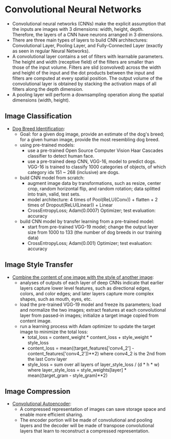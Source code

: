 # Convolutional Neural Networks

- Convolutional neural networks (CNNs) make the explicit assumption that the inputs are images with 3 dimensions: width, height, depth. Therefore, the layers of a CNN have neurons arranged in 3 dimensions.
- There are three main types of layers to build CNN architectures: Convolutional Layer, Pooling Layer, and Fully-Connected Layer (exactly as seen in regular Neural Networks). 
- A convolutional layer contains a set of filters with learnable parameters. The height and width (receptive field) of the filters are smaller than those of the input volume. Filters are slid (convolved) across the width and height of the input and the dot products between the input and filters are computed at every spatial position. The output volume of the convolutional layer is obtained by stacking the activation maps of all filters along the depth dimension. 
- A pooling layer will perform a downsampling operation along the spatial dimensions (width, height).

## Image Classification

* [Dog Breed Identification](https://github.com/msfchen/deep_learning/tree/master/convolutionalnn/dogbreed):
  - Goal: for a given dog image, provide an estimate of the dog's breed; for a given human image, provide the most resembling dog breed.  
  - using pre-trained models:
    - use a pre-trained Open Source Computer Vision Haar Cascades classifier to detect human face.
    - use a pre-trained deep CNN, VGG-16, model to predict dogs. VGG-16 is trained to classify 1000 categories of objects, of which category idx 151 ~ 268 (inclusive) are dogs.
  - buld CNN model from scratch:
    - augment image data by transformations, such as resize, center crop, random horizontal flip, and random rotation; data splitted into train, valid, test sets.
    - model architecture: 4 times of Pool(ReLU(Conv)) + flatten + 2 times of Dropout(ReLU(Linear)) + Linear
    - CrossEntropyLoss; Adam(0.0007) Optimizer; test evaluation: accuracy
  - build CNN model by transfer learning from a pre-trained model:
    - start from pre-trained VGG-19 model; change the output layer size from 1000 to 133 (the number of dog breeds in our training data)
    - CrossEntropyLoss; Adam(0.001) Optimizer; test evaluation: accuracy

## Image Style Transfer

* [Combine the content of one image with the style of another image](https://github.com/msfchen/deep_learning/tree/master/convolutionalnn/styletransfer):
  - analyses of outputs of each layer of deep CNNs indicate that earlier layers capture lower level features, such as directional edges, colors, and color edges; and later layers capture more complex shapes, such as mouth, eyes, etc. 
  - load the pre-trained VGG-19 model and freeze its parameters; load and normalize the two images; extract features at each convolutional layer from passed-in images; initialize a target image copied from content image.
  - run a learning process with Adam optimizer to update the target image to minimize the total loss:
    - total_loss = content_weight * content_loss + style_weight * style_loss
    - content_loss = mean((target_features['conv4_2'] - content_features['conv4_2'])**2) where conv4_2 is the 2nd from the last Conv layer
    - style_loss = sum over all layers of layer_style_loss / (d * h * w) where layer_style_loss = style_weights[layer] * mean((target_gram - style_gram)**2)

## Image Compression

* [Convolutional Autoencoder](https://github.com/msfchen/deep_learning/tree/master/convolutionalnn/autoencoder):
  - A compressed representation of images can save storage space and enable more efficient sharing.
  - The encoder portion will be made of convolutional and pooling layers and the decoder will be made of transpose convolutional layers that learn to reconstruct a compressed representation.